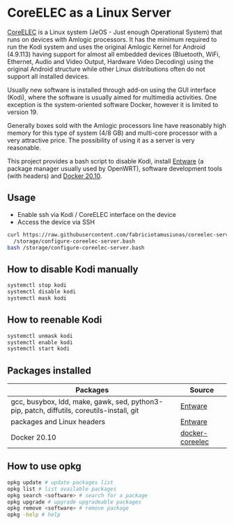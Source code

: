 # CoreELEC as a Linux Server

[CoreELEC](https://coreelec.org) is a Linux system (JeOS - Just enough Operational System) that runs on devices with Amlogic processors. It has the minimum required to run the Kodi system and uses the original Amlogic Kernel for Android (4.9.113) having support for almost all embedded devices (Bluetooth, WiFi, Ethernet, Audio and Video Output, Hardware Video Decoding) using the original Android structure while other Linux distributions often do not support all installed devices.

Usually new software is installed through add-on using the GUI interface (Kodi), where the software is usually aimed for multimedia activities. One exception is the system-oriented software Docker, however it is limited to version 19.

Generally boxes sold with the Amlogic processors line have reasonably high memory for this type of system (4/8 GB) and multi-core processor with a very attractive price. The possibility of using it as a server is very reasonable. 

This project provides a bash script to disable Kodi, install [Entware](https://github.com/Entware/Entware/wiki) (a package manager usually used by OpenWRT), software development tools (with headers) and [Docker 20.10](https://github.com/fabriciotamusiunas/docker-coreelec).

## Usage

- Enable ssh via Kodi / CoreELEC interface on the device
- Access the device via SSH

```bash
curl https://raw.githubusercontent.com/fabriciotamusiunas/coreelec-server/main/configure-coreelec-server.bash -o \
  /storage/configure-coreelec-server.bash
bash /storage/configure-coreelec-server.bash
```

## How to disable Kodi manually

```bash
systemctl stop kodi
systemctl disable kodi
systemctl mask kodi
```

## How to reenable Kodi

```bash
systemctl unmask kodi
systemctl enable kodi
systemctl start kodi
```

## Packages installed

Packages | Source
---------|-------
gcc, busybox, ldd, make, gawk, sed, python3-pip, patch, diffutils, coreutils-install, git | [Entware](https://github.com/Entware/Entware/wiki)
packages and Linux headers | [Entware](https://github.com/Entware/Entware/wiki)
Docker 20.10 | [docker-coreelec](https://github.com/fabriciotamusiunas/docker-coreelec)

## How to use opkg

```bash
opkg update # update packages list
opkg list # list available packages
opkg search <software> # search for a package
opkg upgrade # upgrade upgradeable packages
opkg remove <software> # remove package
opkg -help # help
```
